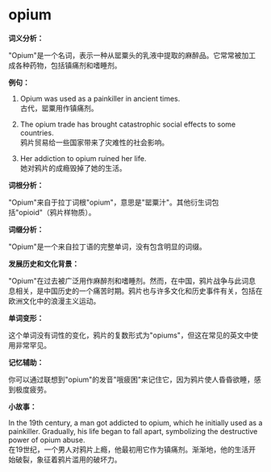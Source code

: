 # opium

**词义分析：**

  

"Opium"是一个名词，表示一种从罂粟头的乳液中提取的麻醉品。它常常被加工成各种药物，包括镇痛剂和嗜睡剂。

  

**例句：**

  

1.  Opium was used as a painkiller in ancient times.  
    古代，罂粟用作镇痛剂。
    
      
    
2.  The opium trade has brought catastrophic social effects to some countries.  
    鸦片贸易给一些国家带来了灾难性的社会影响。
    
      
    
3.  Her addiction to opium ruined her life.  
    她对鸦片的成瘾毁掉了她的生活。
    
      
    

  

**词根分析：**

  

"Opium"来自于拉丁词根"opium"，意思是"罂粟汁"。其他衍生词包括"opioid"（鸦片样物质）。

  

**词缀分析：**

  

"Opium"是一个来自拉丁语的完整单词，没有包含明显的词缀。

  

**发展历史和文化背景：**

  

"Opium"在过去被广泛用作麻醉剂和嗜睡剂。然而，在中国，鸦片战争与此词息息相关，是中国历史的一个痛苦时期。鸦片也与许多文化和历史事件有关，包括在欧洲文化中的浪漫主义运动。

  

**单词变形：**

  

这个单词没有词性的变化，鸦片的复数形式为"opiums"，但这在常见的英文中使用非常罕见。

  

**记忆辅助：**

  

你可以通过联想到"opium"的发音"哦疲困"来记住它，因为鸦片使人昏昏欲睡，感到极度疲劳。

  

**小故事：**

  

In the 19th century, a man got addicted to opium, which he initially used as a painkiller. Gradually, his life began to fall apart, symbolizing the destructive power of opium abuse.  
在19世纪，一个男人对鸦片上瘾，他最初用它作为镇痛剂。渐渐地，他的生活开始破裂，象征着鸦片滥用的破坏力。
